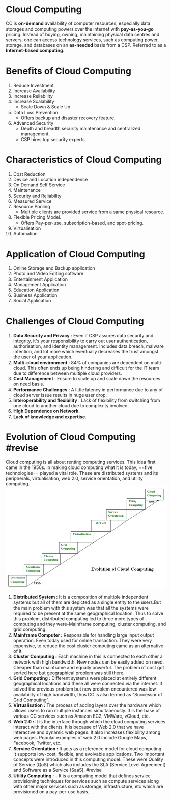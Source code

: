 # Cloud Computing
CC is **on-demand** availability of computer resources, especially data storages and computing powers over the internet with **pay-as-you-go** pricing.
Instead of buying, owning, maintaining physical data centres and servers, one can access technology services, such as computing power, storage, and databases on an **as-needed** basis  from a CSP.
Referred to as a **Internet-based computing**.

# Benefits of Cloud Computing
1. Reduce Investment
2. Increase Availability 
3. Increase Reliability
4. Increase Scalability
	- Scale Down & Scale Up 
5. Data Loss Prevention
	- Offers backup and disaster recovery feature.
6. Advanced Security
	- Depth and breadth security maintenance and centralized management.
	- CSP hires top security experts

# Characteristics of Cloud Computing
1. Cost Reduction
2. Device and Location independence
3. On Demand Self Service
4. Maintenance
5. Security and Reliability
6. Measured Service
7. Resource Pooling
	- Multiple clients are provided service from a same physical resource.
8. Flexible Pricing Model.
	- Offers Pay-per-use, subscription-based, and spot-pricing.
9. Virtualisation
10. Automation

# Application of Cloud Computing
1. Online Storage and Backup application
2. Photo and Video Editing software
3. Entertainment Application
4. Management Application
5. Education Application
6. Business Application
7. Social Application

# Challenges of Cloud Computing
1. **Data Security and Privacy** : Even if CSP assures data security and integrity, it's your responsibility to carry out user authentication, authorisation, and identity management. Includes data breach, malware infection, and lot more which eventually decreases the trust amongst the user of your application.
2. **Multi-cloud environment** : 84% of companies are dependent on multi-cloud. This often ends up being hindering and difficult for the IT team due to difference between multiple cloud providers.
3. **Cost Management** : Ensure to scale up and scale down the resources on need basis.
4. **Performance Challenges** : A little latency in performance due to any of cloud server issue results in huge user drop.
5. **Interoperability and flexibility** : Lack of flexibility from switching from one cloud to another cloud due to complexity involved.
6. **High Dependence on Network**.
7. **Lack of knowledge and expertise**.

# Evolution of Cloud Computing #revise 
Cloud computing is all about renting computing services. This idea first came in the 1950s. In making cloud computing what it is today, ==five technologies== played a vital role. These are distributed systems and its peripherals, virtualisation, web 2.0, service orientation, and utility computing.
![Evolution of Cloud Computing](images/Evolution_of_Cloud_computing.png)
1. **Distributed System :** It is a composition of multiple independent systems but all of them are depicted as a single entity to the users.But the main problem with this system was that all the systems were required to be present at the same geographical location. Thus to solve this problem, distributed computing led to three more types of computing and they were-Mainframe computing, cluster computing, and grid computing.
2. **Mainframe Computer :** Responsible for handling large input output operation. Even today used for online transaction. They were very expensive, to reduce the cost cluster computing came as an alternative of it.
3. **Cluster Computing :** Each machine in this is connected to each other a network with high bandwidth. New nodes can be easily added on need. Cheaper than mainframe and equally powerful. The problem of cost got sorted here but geographical problem was still there.
4. **Grid Computing :** Different systems were placed at entirely different geographical locations and these all were connected via the internet. It solved the previous problem but new problem encountered was low availability of high bandwidth, thus CC is also termed as "Successor of Grid Computing".
5. **Virtualisation :** The process of adding layers over the hardware which allows users to run multiple instances simultaneously. It is the base of various CC services such as Amazon EC2, VMWare, vCloud, etc.
6. **Web 2.0 :** It is the interface through which the cloud computing services interact with the clients. It is because of Web 2.0 that we have interactive and dynamic web pages. It also increases flexibility among web pages. Popular examples of web 2.0 include Google Maps, Facebook, Twitter, etc.
7. **Service Orientation :** It acts as a reference model for cloud computing. It supports low-cost, flexible, and evolvable applications. Two important concepts were introduced in this computing model. These were Quality of Service (QoS) which also includes the SLA (Service Level Agreement) and Software as a Service (SaaS). #revise
8. **Utility Computing :** - It is a computing model that defines service provisioning techniques for services such as compute services along with other major services such as storage, infrastructure, etc which are provisioned on a pay-per-use basis.